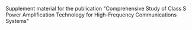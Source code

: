 Supplement material for the publication "Comprehensive Study of Class S Power Amplification Technology for High-Frequency Communications Systems"
